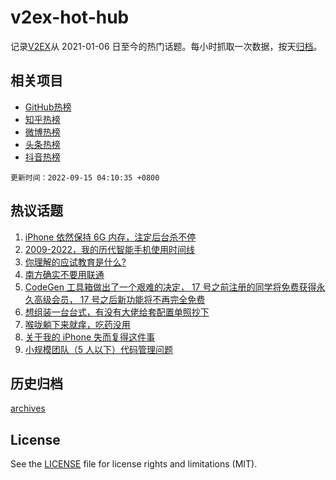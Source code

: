 # v2ex-hot-hub

 记录[V2EX](https://www.v2ex.com/)从 2021-01-06 日至今的热门话题。每小时抓取一次数据，按天[归档](archives)。
 
 ## 相关项目

- [GitHub热榜](https://github.com/lonnyzhang423/github-hot-hub)
- [知乎热榜](https://github.com/lonnyzhang423/zhihu-hot-hub)
- [微博热榜](https://github.com/lonnyzhang423/weibo-hot-hub)
- [头条热榜](https://github.com/lonnyzhang423/toutiao-hot-hub)
- [抖音热榜](https://github.com/lonnyzhang423/douyin-hot-hub)


 `更新时间：2022-09-15 04:10:35 +0800`

## 热议话题

1. [iPhone 依然保持 6G 内存，注定后台杀不停](https://www.v2ex.com/t/879906)
1. [2009-2022，我的历代智能手机使用时间线](https://www.v2ex.com/t/879902)
1. [你理解的应试教育是什么?](https://www.v2ex.com/t/879925)
1. [南方确实不要用联通](https://www.v2ex.com/t/879870)
1. [CodeGen 工具箱做出了一个艰难的决定， 17 号之前注册的同学将免费获得永久高级会员， 17 号之后新功能将不再完全免费](https://www.v2ex.com/t/879954)
1. [想组装一台台式，有没有大佬给套配置单照抄下](https://www.v2ex.com/t/879889)
1. [喉咙躺下来就痒，吃药没用](https://www.v2ex.com/t/879900)
1. [关于我的 iPhone 失而复得这件事](https://www.v2ex.com/t/879875)
1. [小规模团队（5 人以下）代码管理问题](https://www.v2ex.com/t/879876)

## 历史归档

[archives](archives)

## License

See the [LICENSE](LICENSE) file for license rights and limitations (MIT).
